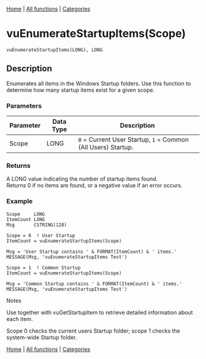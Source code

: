 [Home](../index.md) | [All functions](../all-functions.md) | [Categories](../categories/index.md)

# vuEnumerateStartupItems(Scope)

```Prototype
vuEnumerateStartupItems(LONG), LONG
```


## Description
Enumerates all items in the Windows Startup folders. Use this function to determine how many startup items exist for a given scope.

### Parameters

| Parameter | Data Type | Description                                                                 |
|-----------|-----------|-----------------------------------------------------------------------------|
| Scope     | LONG      | `0` = Current User Startup, `1` = Common (All Users) Startup.               |

### Returns
A LONG value indicating the number of startup items found.  
Returns 0 if no items are found, or a negative value if an error occurs.

### Example

```Clarion
Scope     LONG
ItemCount LONG
Msg       CSTRING(128)

Scope = 0  ! User Startup
ItemCount = vuEnumerateStartupItems(Scope)

Msg = 'User Startup contains ' & FORMAT(ItemCount) & ' items.'
MESSAGE(Msg, 'vuEnumerateStartupItems Test')

Scope = 1  ! Common Startup
ItemCount = vuEnumerateStartupItems(Scope)

Msg = 'Common Startup contains ' & FORMAT(ItemCount) & ' items.'
MESSAGE(Msg, 'vuEnumerateStartupItems Test')

```
Notes

Use together with vuGetStartupItem to retrieve detailed information about each item.

Scope 0 checks the current users Startup folder; scope 1 checks the system-wide Startup folder.

[Home](../index.md) | [All functions](../all-functions.md) | [Categories](../categories/index.md)
